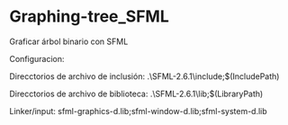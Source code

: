 # Graphing-tree_SFML
Graficar árbol binario con SFML 

Configuracion:

Direcctorios de archivo de inclusión: .\SFML-2.6.1\include;$(IncludePath)

Direcctorios de archivo de biblioteca: .\SFML-2.6.1\lib;$(LibraryPath)

Linker/input: sfml-graphics-d.lib;sfml-window-d.lib;sfml-system-d.lib
